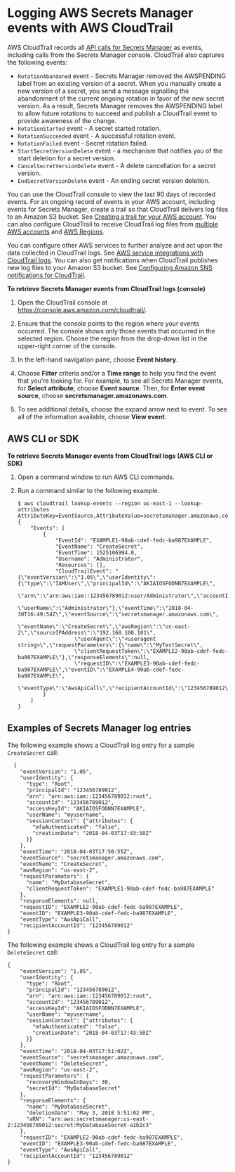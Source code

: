 # Logging AWS Secrets Manager events with AWS CloudTrail<a name="retrieve-ct-entries"></a>

AWS CloudTrail records all [API calls for Secrets Manager](https://docs.aws.amazon.com/secretsmanager/latest/apireference/API_Operations.html) as events, including calls from the Secrets Manager console\. CloudTrail also captures the following events:
+ `RotationAbandoned` event \- Secrets Manager removed the AWSPENDING label from an existing version of a secret\. When you manually create a new version of a secret, you send a message signalling the abandonment of the current ongoing rotation in favor of the new secret version\. As a result, Secrets Manager removes the AWSPENDING label to allow future rotations to succeed and publish a CloudTrail event to provide awareness of the change\. 
+ `RotationStarted` event \- A secret started rotation\. 
+ `RotationSucceeded` event \- A successful rotation event\.
+ `RotationFailed` event \- Secret rotation failed\. 
+ `StartSecretVersionDelete` event \- a mechanism that notifies you of the start deletion for a secret version\.
+ `CancelSecretVersionDelete` event \- A delete cancellation for a secret version\. 
+ `EndSecretVersionDelete` event \- An ending secret version deletion\.

You can use the CloudTrail console to view the last 90 days of recorded events\. For an ongoing record of events in your AWS account, including events for Secrets Manager, create a trail so that CloudTrail delivers log files to an Amazon S3 bucket\. See [Creating a trail for your AWS account](https://docs.aws.amazon.com/awscloudtrail/latest/userguide/cloudtrail-create-and-update-a-trail.html)\. You can also configure CloudTrail to receive CloudTrail log files from [multiple AWS accounts](https://docs.aws.amazon.com/awscloudtrail/latest/userguide/cloudtrail-receive-logs-from-multiple-accounts.html) and [AWS Regions](https://docs.aws.amazon.com/awscloudtrail/latest/userguide/receive-cloudtrail-log-files-from-multiple-regions.html)\.

You can configure other AWS services to further analyze and act upon the data collected in CloudTrail logs\. See [AWS service integrations with CloudTrail logs](https://docs.aws.amazon.com/awscloudtrail/latest/userguide/cloudtrail-aws-service-specific-topics.html#cloudtrail-aws-service-specific-topics-integrations)\. You can also get notifications when CloudTrail publishes new log files to your Amazon S3 bucket\. See [Configuring Amazon SNS notifications for CloudTrail](https://docs.aws.amazon.com/awscloudtrail/latest/userguide/getting_notifications_top_level.html)\.

**To retrieve Secrets Manager events from CloudTrail logs \(console\)**

1. Open the CloudTrail console at [https://console\.aws\.amazon\.com/cloudtrail/](https://console.aws.amazon.com/cloudtrail/)\.

1. Ensure that the console points to the region where your events occurred\. The console shows only those events that occurred in the selected region\. Choose the region from the drop\-down list in the upper\-right corner of the console\.

1. In the left\-hand navigation pane, choose **Event history**\.

1. Choose **Filter** criteria and/or a **Time range** to help you find the event that you're looking for\. For example, to see all Secrets Manager events, for **Select attribute**, choose **Event source**\. Then, for **Enter event source**, choose **secretsmanager\.amazonaws\.com**\.

1. To see additional details, choose the expand arrow next to event\. To see all of the information available, choose **View event**\.

## AWS CLI or SDK<a name="w414aac23b7c13"></a>

**To retrieve Secrets Manager events from CloudTrail logs \(AWS CLI or SDK\)**

1. Open a command window to run AWS CLI commands\.

1. Run a command similar to the following example\. 

   ```
   $ aws cloudtrail lookup-events --region us-east-1 --lookup-attributes AttributeKey=EventSource,AttributeValue=secretsmanager.amazonaws.com
   {
       "Events": [
           {
               "EventId": "EXAMPLE1-90ab-cdef-fedc-ba987EXAMPLE",
               "EventName": "CreateSecret",
               "EventTime": 1525106994.0,
               "Username": "Administrator",
               "Resources": [],
               "CloudTrailEvent": "{\"eventVersion\":\"1.05\",\"userIdentity\":{\"type\":\"IAMUser\",\"principalId\":\"AKIAIOSFODNN7EXAMPLE\",
                     \"arn\":\"arn:aws:iam::123456789012:user/Administrator\",\"accountId\":\"123456789012\",\"accessKeyId\":\"AKIAIOSFODNN7EXAMPLE\",
                     \"userName\":\"Administrator\"},\"eventTime\":\"2018-04-30T16:49:54Z\",\"eventSource\":\"secretsmanager.amazonaws.com\",
                     \"eventName\":\"CreateSecret\",\"awsRegion\":\"us-east-2\",\"sourceIPAddress\":\"192.168.100.101\",
                     \"userAgent\":\"<useragent string>\",\"requestParameters\":{\"name\":\"MyTestSecret\",
                     \"clientRequestToken\":\"EXAMPLE2-90ab-cdef-fedc-ba987EXAMPLE\"},\"responseElements\":null,
                     \"requestID\":\"EXAMPLE3-90ab-cdef-fedc-ba987EXAMPLE\",\"eventID\":\"EXAMPLE4-90ab-cdef-fedc-ba987EXAMPLE\",
                     \"eventType\":\"AwsApiCall\",\"recipientAccountId\":\"123456789012\"}"
           }
       ]
   }
   ```

## Examples of Secrets Manager log entries<a name="understanding-service-name-entries"></a>

The following example shows a CloudTrail log entry for a sample `CreateSecret` call:

```
  {
    "eventVersion": "1.05",
    "userIdentity": {
      "type": "Root",
      "principalId": "123456789012",
      "arn": "arn:aws:iam::123456789012:root",
      "accountId": "123456789012",
      "accessKeyId": "AKIAIOSFODNN7EXAMPLE",
      "userName": "myusername",
      "sessionContext": {"attributes": {
        "mfaAuthenticated": "false",
        "creationDate": "2018-04-03T17:43:50Z"
      }}
    },
    "eventTime": "2018-04-03T17:50:55Z",
    "eventSource": "secretsmanager.amazonaws.com",
    "eventName": "CreateSecret",
    "awsRegion": "us-east-2",
    "requestParameters": {
      "name": "MyDatabaseSecret",
      "clientRequestToken": "EXAMPLE1-90ab-cdef-fedc-ba987EXAMPLE"
    },
    "responseElements": null,
    "requestID": "EXAMPLE2-90ab-cdef-fedc-ba987EXAMPLE",
    "eventID": "EXAMPLE3-90ab-cdef-fedc-ba987EXAMPLE",
    "eventType": "AwsApiCall",
    "recipientAccountId": "123456789012"
}
```

The following example shows a CloudTrail log entry for a sample `DeleteSecret` call:

```
{
    "eventVersion": "1.05",
    "userIdentity": {
      "type": "Root",
      "principalId": "123456789012",
      "arn": "arn:aws:iam::123456789012:root",
      "accountId": "123456789012",
      "accessKeyId": "AKIAIOSFODNN7EXAMPLE",
      "userName": "myusername",
      "sessionContext": {"attributes": {
        "mfaAuthenticated": "false",
        "creationDate": "2018-04-03T17:43:50Z"
      }}
    },
    "eventTime": "2018-04-03T17:51:02Z",
    "eventSource": "secretsmanager.amazonaws.com",
    "eventName": "DeleteSecret",
    "awsRegion": "us-east-2",
    "requestParameters": {
      "recoveryWindowInDays": 30,
      "secretId": "MyDatabaseSecret"
    },
    "responseElements": {
      "name": "MyDatabaseSecret",
      "deletionDate": "May 3, 2018 5:51:02 PM",
      "aRN": "arn:aws:secretsmanager:us-east-2:123456789012:secret:MyDatabaseSecret-a1b2c3"
    },
    "requestID": "EXAMPLE2-90ab-cdef-fedc-ba987EXAMPLE",
    "eventID": "EXAMPLE3-90ab-cdef-fedc-ba987EXAMPLE",
    "eventType": "AwsApiCall",
    "recipientAccountId": "123456789012"
}
```